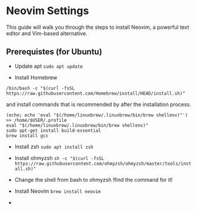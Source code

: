 # Neovim Settings

This guide will walk you through the steps to install Neovim, a powerful text editor and Vim-based alternative.

## Prerequistes (for Ubuntu)
- Update apt
```sudo apt update```

- Install Homebrew

```/bin/bash -c "$(curl -fsSL https://raw.githubusercontent.com/Homebrew/install/HEAD/install.sh)"```

and install commands that is recommended by after the installation process.
```
(echo; echo 'eval "$(/home/linuxbrew/.linuxbrew/bin/brew shellenv)"') >> /home/$USER/.profile
eval "$(/home/linuxbrew/.linuxbrew/bin/brew shellenv)"
sudo apt-get install build-essential
brew install gcc
```

- Install zsh
```sudo apt install zsh```

- Install ohmyzsh
```sh -c "$(curl -fsSL https://raw.githubusercontent.com/ohmyzsh/ohmyzsh/master/tools/install.sh)"```

- Change the shell from bash to ohmyzsh
!find the command for it!

- Install Neovim
```brew install neovim```

- 

